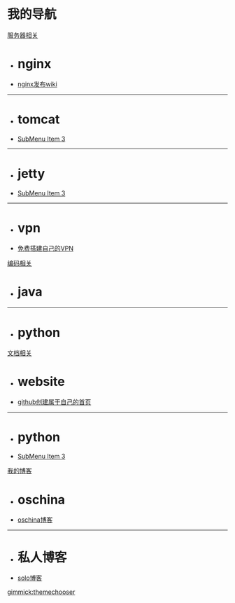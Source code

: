# 我的导航

[服务器相关]()

  * #  nginx
  * [nginx发布wiki](nginx.md)
  - - - -
  * # tomcat
  * [SubMenu Item 3](subitem3.md)
  - - - -
  * # jetty
  * [SubMenu Item 3](subitem3.md)
  - - - -
  * # vpn
  * [免费搭建自己的VPN](vpn.md)
  
[编码相关]()

  * #  java
  - - - -
  * #  python
  
[文档相关]()

  * # website
  * [github创建属于自己的首页](githubCreateMyPage.md)
  - - - -
  * #  python
  * [SubMenu Item 3](subitem3.md)
  
[我的博客]()

  * # oschina
  * [oschina博客](https://my.oschina.net/u/226871/blog)
  - - - -
  * #  私人博客
  * [solo博客](http://www.windblue.space:8888/)

[gimmick:themechooser](切换主题)
